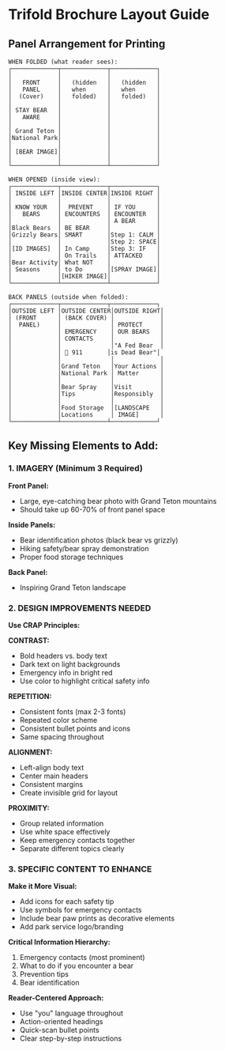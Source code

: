 # Trifold Brochure Layout Guide
## Panel Arrangement for Printing

```
WHEN FOLDED (what reader sees):
┌─────────────┬─────────────┬─────────────┐
│             │             │             │
│   FRONT     │   (hidden   │   (hidden   │
│   PANEL     │   when      │   when      │
│  (Cover)    │   folded)   │   folded)   │
│             │             │             │
│ STAY BEAR   │             │             │
│   AWARE     │             │             │
│             │             │             │
│ Grand Teton │             │             │
│National Park│             │             │
│             │             │             │
│ [BEAR IMAGE]│             │             │
│             │             │             │
└─────────────┴─────────────┴─────────────┘

WHEN OPENED (inside view):
┌─────────────┬─────────────┬─────────────┐
│ INSIDE LEFT │INSIDE CENTER│INSIDE RIGHT │
│             │             │             │
│ KNOW YOUR   │  PREVENT    │ IF YOU      │
│   BEARS     │ ENCOUNTERS  │ ENCOUNTER   │
│             │             │ A BEAR      │
│Black Bears  │ BE BEAR     │             │
│Grizzly Bears│ SMART       │Step 1: CALM │
│             │             │Step 2: SPACE│
│[ID IMAGES]  │ In Camp     │Step 3: IF   │
│             │ On Trails   │ ATTACKED    │
│Bear Activity│ What NOT    │             │
│ Seasons     │ to Do       │[SPRAY IMAGE]│
│             │[HIKER IMAGE]│             │
└─────────────┴─────────────┴─────────────┘

BACK PANELS (outside when folded):
┌─────────────┬─────────────┬─────────────┐
│OUTSIDE LEFT │OUTSIDE CENTER│OUTSIDE RIGHT│
│ (FRONT      │ (BACK COVER) │             │
│  PANEL)     │              │ PROTECT     │
│             │ EMERGENCY    │ OUR BEARS   │
│             │ CONTACTS     │             │
│             │              │"A Fed Bear  │
│             │ 🚨 911       │is Dead Bear"│
│             │              │             │
│             │Grand Teton   │Your Actions │
│             │National Park │ Matter      │
│             │              │             │
│             │Bear Spray    │Visit        │
│             │Tips          │Responsibly  │
│             │              │             │
│             │Food Storage  │[LANDSCAPE   │
│             │Locations     │ IMAGE]      │
└─────────────┴─────────────┴─────────────┘
```

## Key Missing Elements to Add:

### 1. IMAGERY (Minimum 3 Required)
**Front Panel:** 
- Large, eye-catching bear photo with Grand Teton mountains
- Should take up 60-70% of front panel space

**Inside Panels:**
- Bear identification photos (black bear vs grizzly)
- Hiking safety/bear spray demonstration
- Proper food storage techniques

**Back Panel:**
- Inspiring Grand Teton landscape

### 2. DESIGN IMPROVEMENTS NEEDED

**Use CRAP Principles:**

**CONTRAST:**
- Bold headers vs. body text
- Dark text on light backgrounds
- Emergency info in bright red
- Use color to highlight critical safety info

**REPETITION:**
- Consistent fonts (max 2-3 fonts)
- Repeated color scheme
- Consistent bullet points and icons
- Same spacing throughout

**ALIGNMENT:**
- Left-align body text
- Center main headers
- Consistent margins
- Create invisible grid for layout

**PROXIMITY:**
- Group related information
- Use white space effectively
- Keep emergency contacts together
- Separate different topics clearly

### 3. SPECIFIC CONTENT TO ENHANCE

**Make it More Visual:**
- Add icons for each safety tip
- Use symbols for emergency contacts
- Include bear paw prints as decorative elements
- Add park service logo/branding

**Critical Information Hierarchy:**
1. Emergency contacts (most prominent)
2. What to do if you encounter a bear
3. Prevention tips
4. Bear identification

**Reader-Centered Approach:**
- Use "you" language throughout
- Action-oriented headings
- Quick-scan bullet points
- Clear step-by-step instructions